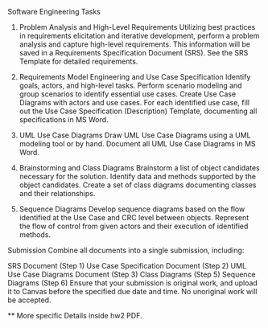 Software Engineering Tasks
1. Problem Analysis and High-Level Requirements
Utilizing best practices in requirements elicitation and iterative development, perform a problem analysis and capture high-level requirements. This information will be saved in a Requirements Specification Document (SRS). See the SRS Template for detailed requirements.

2. Requirements Model Engineering and Use Case Specification
Identify goals, actors, and high-level tasks. Perform scenario modeling and group scenarios to identify essential use cases. Create Use Case Diagrams with actors and use cases. For each identified use case, fill out the Use Case Specification (Description) Template, documenting all specifications in MS Word.

3. UML Use Case Diagrams
Draw UML Use Case Diagrams using a UML modeling tool or by hand. Document all UML Use Case Diagrams in MS Word.

4. Brainstorming and Class Diagrams
Brainstorm a list of object candidates necessary for the solution. Identify data and methods supported by the object candidates. Create a set of class diagrams documenting classes and their relationships.

5. Sequence Diagrams
Develop sequence diagrams based on the flow identified at the Use Case and CRC level between objects. Represent the flow of control from given actors and their execution of identified methods.

Submission
Combine all documents into a single submission, including:

SRS Document (Step 1)
Use Case Specification Document (Step 2)
UML Use Case Diagrams Document (Step 3)
Class Diagrams (Step 5)
Sequence Diagrams (Step 6)
Ensure that your submission is original work, and upload it to Canvas before the specified due date and time. No unoriginal work will be accepted.

** More specific Details inside hw2 PDF. 
